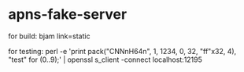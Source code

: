 apns-fake-server
================

for build:
bjam link=static

for testing:
perl -e 'print pack("CNNnH64n", 1, 1234, 0, 32, "ff"x32, 4), "test" for (0..9);' | openssl s_client -connect localhost:12195
